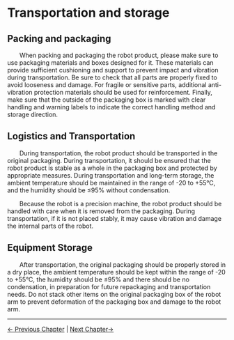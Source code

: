 # Transportation and storage

## Packing and packaging

&emsp;&emsp;When packing and packaging the robot product, please make sure to use packaging materials and boxes designed for it. These materials can provide sufficient cushioning and support to prevent impact and vibration during transportation. Be sure to check that all parts are properly fixed to avoid looseness and damage. For fragile or sensitive parts, additional anti-vibration protection materials should be used for reinforcement. Finally, make sure that the outside of the packaging box is marked with clear handling and warning labels to indicate the correct handling method and storage direction.

## Logistics and Transportation

&emsp;&emsp;During transportation, the robot product should be transported in the original packaging. During transportation, it should be ensured that the robot product is stable as a whole in the packaging box and protected by appropriate measures. During transportation and long-term storage, the ambient temperature should be maintained in the range of -20 to +55°C, and the humidity should be ≤95% without condensation.

&emsp;&emsp;Because the robot is a precision machine, the robot product should be handled with care when it is removed from the packaging. During transportation, if it is not placed stably, it may cause vibration and damage the internal parts of the robot.

## Equipment Storage

&emsp;&emsp;After transportation, the original packaging should be properly stored in a dry place, the ambient temperature should be kept within the range of -20 to +55°C, the humidity should be ≤95% and there should be no condensation, in preparation for future repackaging and transportation needs. Do not stack other items on the original packaging box of the robot arm to prevent deformation of the packaging box and damage to the robot arm.

---

[← Previous Chapter](./3.1-SafetyInstruction.md) | [Next Chapter→](./3.3-MaintenanceandCare.md)
